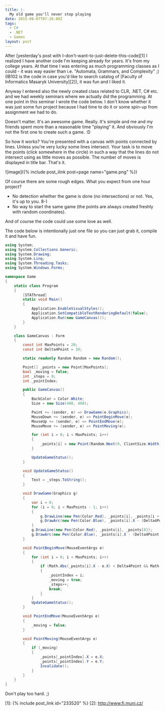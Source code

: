 ```yaml
---
title: |-
  My old game you'll never stop playing
date: 2015-08-07T07:26:00Z
tags:
  - C#
  - .NET
  - Games
layout: post
---
```

After [yesterday's post with I-don't-want-to-just-delete-this-code][1] I realized I have another code I'm keeping already for years. It's from my college years. At that time I was entering as much programming classes as I could - it was way easier than i.e. "Automata, Grammars, and Complexity" ;) (IB102 is the code in case you'd like to search catalog of [Faculty of Informatics Masaryk University][2]), it was fun and I liked it.

Anyway I entered also the newly created class related to CLR, .NET, C# etc. and we had weekly seminars where we actually did the programming. At one point in this seminar I wrote the code below. I don't know whether it was just some fun project because I had time to do it or some spin-up from assignment we had to do. 

<!-- excerpt -->

Doesn't matter. It's an awesome game. Really. It's simple and me and my friends spent more than a reasonable time "playing" it. And obviously I'm not the first one to create such a game. :D

So how it works? You're presented with a canvas with points connected by lines. Unless you're very lucky some lines intersect. Your task is to move the points (click somewhere in the circle) in such a way that the lines do not intersect using as little moves as possible. The number of moves is displayed in title bar. That's it.

![image]({% include post_ilink post=page name="game.png" %})

Of course there are some rough edges. What you expect from one hour project?

* No detection whether the game is done (no intersections) or not. Yes, it's up to you. 8-)
* No way to start the same game (the points are always created freshly with random coordinates).

And of course the code could use some love as well.

The code below is intentionally just one file so you can just grab it, compile it and have fun.  

```csharp
using System;
using System.Collections.Generic;
using System.Drawing;
using System.Linq;
using System.Threading.Tasks;
using System.Windows.Forms;

namespace Game
{
	static class Program
	{
		[STAThread]
		static void Main()
		{
			Application.EnableVisualStyles();
			Application.SetCompatibleTextRenderingDefault(false);
			Application.Run(new GameCanvas());
		}
	}

	class GameCanvas : Form
	{
		const int MaxPoints = 20;
		const int Delta4Point = 10;

		static readonly Random Random = new Random();

		Point[] _points = new Point[MaxPoints];
		bool _moving = false;
		int _steps = 0;
		int _pointIndex;

		public GameCanvas()
		{
			BackColor = Color.White;
			Size = new Size(400, 400);

			Paint += (sender, e) => DrawGame(e.Graphics);
			MouseDown += (sender, e) => PointBeginMove(e);
			MouseUp += (sender, e) => PointEndMove(e);
			MouseMove += (sender, e) => PointMoving(e);

			for (int i = 0; i < MaxPoints; i++)
			{
				_points[i] = new Point(Random.Next(0, ClientSize.Width), Random.Next(0, ClientSize.Height));
			}

			UpdateGameStatus();
		}

		void UpdateGameStatus()
		{
			Text = _steps.ToString();
		}

		void DrawGame(Graphics g)
		{
			var i = 0;
			for (i = 0; i < MaxPoints - 1; i++)
			{
				g.DrawLine(new Pen(Color.Red), _points[i], _points[i + 1]);
				g.DrawArc(new Pen(Color.Blue), _points[i].X - (Delta4Point / 2), _points[i].Y - (Delta4Point / 2), Delta4Point, Delta4Point, 0, 360);
			}
			g.DrawLine(new Pen(Color.Red), _points[i], _points[0]);
			g.DrawArc(new Pen(Color.Blue), _points[i].X - (Delta4Point / 2), _points[i].Y - (Delta4Point / 2), Delta4Point, Delta4Point, 0, 360);
		}

		void PointBeginMove(MouseEventArgs e)
		{
			for (int i = 0; i < MaxPoints; i++)
			{
				if (Math.Abs(_points[i].X - e.X) < Delta4Point && Math.Abs(_points[i].Y - e.Y) < Delta4Point)
				{
					_pointIndex = i;
					_moving = true;
					_steps++;
					break;
				}
			}
			UpdateGameStatus();
		}

		void PointEndMove(MouseEventArgs e)
		{
			_moving = false;
		}

		void PointMoving(MouseEventArgs e)
		{
			if (_moving)
			{
				_points[_pointIndex].X = e.X;
				_points[_pointIndex].Y = e.Y;
				Invalidate();
			}
		}
	}
}
```

Don't play too hard. ;)

[1]: {% include post_link id="233520" %}
[2]: http://www.fi.muni.cz/